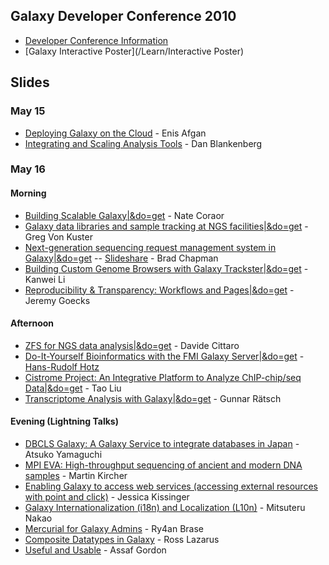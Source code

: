 ## Galaxy Developer Conference 2010

* [Developer Conference Information](http://galaxy.psu.edu/dev2010/)
* [Galaxy Interactive Poster](/Learn/Interactive Poster)

## Slides

### May 15

* [Deploying Galaxy on the Cloud](http://bitbucket.org/galaxy/galaxy-central/wiki/DevConf2010/galaxy_devconf_2010_cloud.pdf) - Enis Afgan
* [Integrating and Scaling Analysis Tools](http://bitbucket.org/galaxy/galaxy-central/wiki/DevConf2010/galaxy_devconf_2010_integrating_scaling_tools.pdf) - Dan Blankenberg

### May 16

#### Morning

* [Building Scalable Galaxy|&do=get](ATTACHMENT_URLGDC2010_building_scalable.pdf) - Nate Coraor
* [Galaxy data libraries and sample tracking at NGS facilities|&do=get](ATTACHMENT_URLGDC2010_data_libraries_sample_tracking.pdf) - Greg Von Kuster
* [Next-generation sequencing request management system in Galaxy|&do=get](ATTACHMENT_URLGDC2010_nglims.pdf) -- [Slideshare](http://www.slideshare.net/chapmanb/nextgeneration-sequencing-request-management-system-in-galaxy) - Brad Chapman
* [Building Custom Genome Browsers with Galaxy Trackster|&do=get](ATTACHMENT_URLGDC2010_trackster.pdf) - Kanwei Li
* [Reproducibility & Transparency: Workflows and Pages|&do=get](ATTACHMENT_URLGDC2010_reproducibility_transparency.pdf) - Jeremy Goecks

#### Afternoon

* [ZFS for NGS data analysis|&do=get](ATTACHMENT_URLGDC2010_ZFS-for_NGS_Analysis.pdf) - Davide Cittaro
* [Do-It-Yourself Bioinformatics with the FMI Galaxy Server|&do=get](ATTACHMENT_URLGDC2010DIY_Bioinf_FMI.pdf) - [Hans-Rudolf Hotz](/HansrudolfHotz)
* [Cistrome Project: An Integrative Platform to Analyze ChIP-chip/seq Data|&do=get](ATTACHMENT_URLGDC2010_Cistrome.pdf) - Tao Liu
* [Transcriptome Analysis with Galaxy|&do=get](ATTACHMENT_URLTranscriptome_Analysis_with_Galaxy.pdf) - Gunnar Rätsch

#### Evening (Lightning Talks)

* [DBCLS Galaxy: A Galaxy Service to integrate databases in Japan](ATTACHMENT_URLGDC2010_lightning_DBCLS.pdf) - Atsuko Yamaguchi
* [MPI EVA: High-throughput sequencing of ancient and modern DNA samples](ATTACHMENT_URLGDC2010_lightning_MPI_EVA.pdf) - Martin Kircher
* [Enabling Galaxy to access web services (accessing external resources with point and click)](ATTACHMENT_URLGDC2010_lightning_Enabling_Galaxy_to_Access_Web_Services.pdf) - Jessica Kissinger
* [Galaxy Internationalization (i18n) and Localization (L10n)](ATTACHMENT_URLGDC2010_lightning_Internationalization_and_Localization.pdf) - Mitsuteru Nakao
* [Mercurial for Galaxy Admins](ATTACHMENT_URLGDC2010_lightning_Mercurial_for_Galaxy_Admins.pdf) - Ry4an Brase
* [Composite Datatypes in Galaxy](ATTACHMENT_URLGDC2010_lightning_CompositeDatatypes.pdf) - Ross Lazarus
* [Useful and Usable](ATTACHMENT_URLGDC2010_lightning_Useful_and_Usable.pdf) - Assaf Gordon
